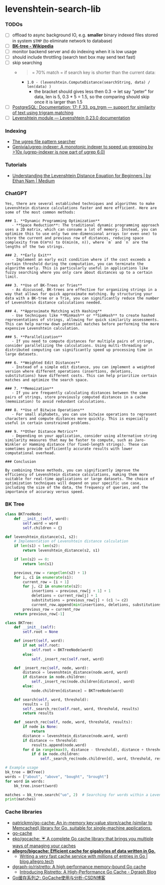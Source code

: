 levenshtein-search-lib
======================
### TODOs
- [ ] offload to async background IO, e.g. **smaller** binary indexed files stored in system `$TMP` (to eliminate network to database)
- [ ] [**BK-tree - Wikipedia**](https://en.wikipedia.org/wiki/BK-tree)
- [ ] monitor backend server and do indexing when it is low usage
- [ ] should include throttling (search text box may send text fast)
- [ ] skip searching
  - >= 70% match = if search key is shorter than the current data:
    - `1.0 - (levenshtein.ComputeDistance(searchString, data) / len(data) )`
      - the bracket should gives less then 0.3 -> let say "peter" for data, len is 5, 0.3 * 5 = 1.5, so the comparing should skip once it is larger than 1.5
- [ ] [PostgreSQL: Documentation: 17: F.33. pg_trgm — support for similarity of text using trigram matching](https://www.postgresql.org/docs/current/pgtrgm.html)
- [ ] [Levenshtein module — Levenshtein 0.23.0 documentation](https://rapidfuzz.github.io/Levenshtein/levenshtein.html)

### Indexing
- [The ugrep file pattern searcher](https://ugrep.com/)
- [Genivia/ugrep-indexer: A monotonic indexer to speed up grepping by >10x (ugrep-indexer is now part of ugrep 6.0)](https://github.com/Genivia/ugrep-indexer)

### Tutorials
- [Understanding the Levenshtein Distance Equation for Beginners | by Ethan Nam | Medium](https://medium.com/@ethannam/understanding-the-levenshtein-distance-equation-for-beginners-c4285a5604f0)

### ChatGPT
```
Yes, there are several established techniques and algorithms to make Levenshtein distance calculations faster and more efficient. Here are some of the most common methods:

### 1. **Dynamic Programming Optimization**
   - **Space Reduction**: The traditional dynamic programming approach uses a 2D matrix, which can consume a lot of memory. Instead, you can optimize this to use only two one-dimensional arrays (or even one) to store the current and previous row of distances, reducing space complexity from O(m*n) to O(min(m, n)), where `m` and `n` are the lengths of the two strings.

### 2. **Early Exit**
   - Implement an early exit condition where if the cost exceeds a certain threshold during the computation, you can terminate the algorithm early. This is particularly useful in applications like fuzzy searching where you only care about distances up to a certain limit.

### 3. **Use of BK-Trees or Tries**
   - As discussed, BK-trees are effective for organizing strings in a way that allows for quick approximate matching. By structuring your data with a BK-tree or a Trie, you can significantly reduce the number of Levenshtein distance calculations needed.

### 4. **Approximate Matching with Hashing**
   - Use techniques like **MinHash** or **SimHash** to create hashed representations of strings, allowing for quick similarity assessments. This can help narrow down potential matches before performing the more expensive Levenshtein calculation.

### 5. **Parallelization**
   - If you need to compute distances for multiple pairs of strings, consider parallelizing the calculations. Using multi-threading or distributed computing can significantly speed up processing time in large datasets.

### 6. **Weighted Edit Distances**
   - Instead of a simple edit distance, you can implement a weighted version where different operations (insertions, deletions, substitutions) have different costs. This can help prioritize certain matches and optimize the search space.

### 7. **Memoization**
   - If you are frequently calculating distances between the same pairs of strings, store previously computed distances in a cache (memoization) to avoid redundant calculations.

### 8. **Use of Bitwise Operations**
   - For small alphabets, you can use bitwise operations to represent characters and compute distances more quickly. This is especially useful in certain constrained problems.

### 9. **Other Distance Metrics**
   - Depending on your application, consider using alternative string similarity measures that may be faster to compute, such as Jaro-Winkler or Hamming distance (for fixed-length strings). These can sometimes provide sufficiently accurate results with lower computational overhead.

### Conclusion

By combining these methods, you can significantly improve the efficiency of Levenshtein distance calculations, making them more suitable for real-time applications or large datasets. The choice of optimization techniques will depend on your specific use case, including the size of the data, the frequency of queries, and the importance of accuracy versus speed.
```
### BK Tree
```python
class BKTreeNode:
    def __init__(self, word):
        self.word = word
        self.children = {}

def levenshtein_distance(s1, s2):
    # Implementation of Levenshtein distance calculation
    if len(s1) < len(s2):
        return levenshtein_distance(s2, s1)

    if len(s2) == 0:
        return len(s1)

    previous_row = range(len(s2) + 1)
    for i, c1 in enumerate(s1):
        current_row = [i + 1]
        for j, c2 in enumerate(s2):
            insertions = previous_row[j + 1] + 1
            deletions = current_row[j] + 1
            substitutions = previous_row[j] + (c1 != c2)
            current_row.append(min(insertions, deletions, substitutions))
        previous_row = current_row
    return previous_row[-1]

class BKTree:
    def __init__(self):
        self.root = None

    def insert(self, word):
        if not self.root:
            self.root = BKTreeNode(word)
        else:
            self._insert_rec(self.root, word)

    def _insert_rec(self, node, word):
        distance = levenshtein_distance(node.word, word)
        if distance in node.children:
            self._insert_rec(node.children[distance], word)
        else:
            node.children[distance] = BKTreeNode(word)

    def search(self, word, threshold):
        results = []
        self._search_rec(self.root, word, threshold, results)
        return results

    def _search_rec(self, node, word, threshold, results):
        if node is None:
            return
        distance = levenshtein_distance(node.word, word)
        if distance <= threshold:
            results.append(node.word)
        for d in range(max(0, distance - threshold), distance + threshold + 1):
            if d in node.children:
                self._search_rec(node.children[d], word, threshold, results)

# Example usage
bk_tree = BKTree()
words = ["about", "above", "bought", "brought"]
for word in words:
    bk_tree.insert(word)

matches = bk_tree.search("uo", 2)  # Searching for words within a Levenshtein distance of 2
print(matches)
```

### Cache libraries
- [patrickmn/go-cache: An in-memory key:value store/cache (similar to Memcached) library for Go, suitable for single-machine applications.](https://github.com/patrickmn/go-cache)
- [go-cache](https://patrickmn.com/projects/go-cache/)
- [eko/gocache: ☔️ A complete Go cache library that brings you multiple ways of managing your caches](https://github.com/eko/gocache)
- [**allegro/bigcache: Efficient cache for gigabytes of data written in Go.**](https://github.com/allegro/bigcache)
  - [Writing a very fast cache service with millions of entries in Go | blog.allegro.tech](https://blog.allegro.tech/2016/03/writing-fast-cache-service-in-go.html)
- [dgraph-io/ristretto: A high performance memory-bound Go cache](https://github.com/dgraph-io/ristretto)
  - [Introducing Ristretto: A High-Performance Go Cache - Dgraph Blog](https://dgraph.io/blog/post/introducing-ristretto-high-perf-go-cache/)
- [Go缓存系列之: GoCache使用与分析-CSDN博客](https://blog.csdn.net/baidu_32452525/article/details/118199304)

